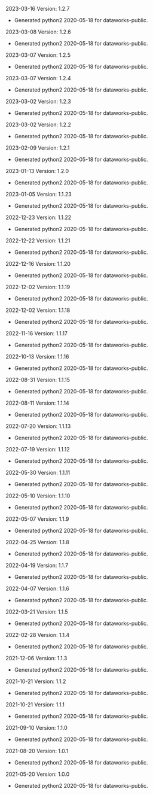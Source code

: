 2023-03-16 Version: 1.2.7
- Generated python2 2020-05-18 for dataworks-public.

2023-03-08 Version: 1.2.6
- Generated python2 2020-05-18 for dataworks-public.

2023-03-07 Version: 1.2.5
- Generated python2 2020-05-18 for dataworks-public.

2023-03-07 Version: 1.2.4
- Generated python2 2020-05-18 for dataworks-public.

2023-03-02 Version: 1.2.3
- Generated python2 2020-05-18 for dataworks-public.

2023-03-02 Version: 1.2.2
- Generated python2 2020-05-18 for dataworks-public.

2023-02-09 Version: 1.2.1
- Generated python2 2020-05-18 for dataworks-public.

2023-01-13 Version: 1.2.0
- Generated python2 2020-05-18 for dataworks-public.

2023-01-05 Version: 1.1.23
- Generated python2 2020-05-18 for dataworks-public.

2022-12-23 Version: 1.1.22
- Generated python2 2020-05-18 for dataworks-public.

2022-12-22 Version: 1.1.21
- Generated python2 2020-05-18 for dataworks-public.

2022-12-16 Version: 1.1.20
- Generated python2 2020-05-18 for dataworks-public.

2022-12-02 Version: 1.1.19
- Generated python2 2020-05-18 for dataworks-public.

2022-12-02 Version: 1.1.18
- Generated python2 2020-05-18 for dataworks-public.

2022-11-16 Version: 1.1.17
- Generated python2 2020-05-18 for dataworks-public.

2022-10-13 Version: 1.1.16
- Generated python2 2020-05-18 for dataworks-public.

2022-08-31 Version: 1.1.15
- Generated python2 2020-05-18 for dataworks-public.

2022-08-11 Version: 1.1.14
- Generated python2 2020-05-18 for dataworks-public.

2022-07-20 Version: 1.1.13
- Generated python2 2020-05-18 for dataworks-public.

2022-07-19 Version: 1.1.12
- Generated python2 2020-05-18 for dataworks-public.

2022-05-30 Version: 1.1.11
- Generated python2 2020-05-18 for dataworks-public.

2022-05-10 Version: 1.1.10
- Generated python2 2020-05-18 for dataworks-public.

2022-05-07 Version: 1.1.9
- Generated python2 2020-05-18 for dataworks-public.

2022-04-25 Version: 1.1.8
- Generated python2 2020-05-18 for dataworks-public.

2022-04-19 Version: 1.1.7
- Generated python2 2020-05-18 for dataworks-public.

2022-04-07 Version: 1.1.6
- Generated python2 2020-05-18 for dataworks-public.

2022-03-21 Version: 1.1.5
- Generated python2 2020-05-18 for dataworks-public.

2022-02-28 Version: 1.1.4
- Generated python2 2020-05-18 for dataworks-public.

2021-12-06 Version: 1.1.3
- Generated python2 2020-05-18 for dataworks-public.

2021-10-21 Version: 1.1.2
- Generated python2 2020-05-18 for dataworks-public.

2021-10-21 Version: 1.1.1
- Generated python2 2020-05-18 for dataworks-public.

2021-09-10 Version: 1.1.0
- Generated python2 2020-05-18 for dataworks-public.

2021-08-20 Version: 1.0.1
- Generated python2 2020-05-18 for dataworks-public.

2021-05-20 Version: 1.0.0
- Generated python2 2020-05-18 for dataworks-public.

